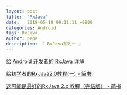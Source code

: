 ```yaml
---
layout: post
title:  "RxJava"
date:   2018-05-18 09:11:11 +0800
categories: Android
tags: RxJava
author: pepe
description: 『 RxJava系列一 』
---
```




[给 Android 开发者的 RxJava 详解](http://gank.io/post/560e15be2dca930e00da1083)

[给初学者的RxJava2.0教程(一) - 简书](https://www.jianshu.com/p/464fa025229e)

[这可能是最好的RxJava 2.x 教程（完结版） - 简书](https://www.jianshu.com/p/0cd258eecf60)


